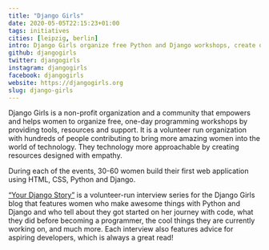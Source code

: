 ```yaml
---
title: "Django Girls"
date: 2020-05-05T22:15:23+01:00
tags: initiatives
cities: [leipzig, berlin]
intro: Django Girls organize free Python and Django workshops, create open sourced online tutorials and curate amazing first experiences with technology.
github: djangogirls
twitter: djangogirls
instagram: djangogirls
facebook: djangogirls
website: https://djangogirls.org
slug: django-girls
---
```


Django Girls is a non-profit organization and a community that empowers and helps women to organize free, one-day programming workshops by providing tools, resources and support. It is a volunteer run organization with hundreds of people contributing to bring more amazing women into the world of technology. They technology more approachable by creating resources designed with empathy.

During each of the events, 30-60 women build their first web application using HTML, CSS, Python and Django.

[“Your Django Story”](https://djangogirls.org/story/) is a volunteer-run interview series for the Django Girls blog that features women who make awesome things with Python and Django and who tell about they got started on her journey with code, what they did before becoming a programmer, the cool things they are currently working on, and much more. Each interview also features advice for aspiring developers, which is always a great read!
